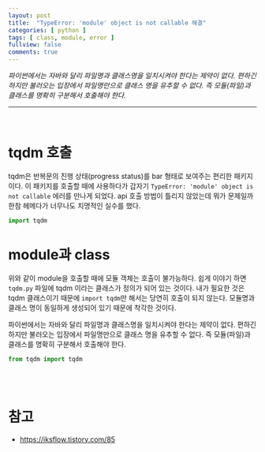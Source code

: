 ```yaml
---
layout: post
title:  "TypeError: 'module' object is not callable 해결"
categories: [ python ]
tags: [ class, module, error ]
fullview: false
comments: true
---
```



*파이썬에서는 자바와 달리 파일명과 클래스명을 일치시켜야 한다는 제약이 없다. 편하긴 하지만 불러오는 입장에서 파일명만으로 클래스 명을 유추할 수 없다. 즉 모듈(파일)과 클래스를 명확히 구분해서 호출해야 한다.*

---


<br/>


# tqdm 호출

tqdm은 반복문의 진행 상태(progress status)를 bar 형태로 보여주는 편리한 패키지이다. 이 패키지를 호출할 때에 사용하다가 갑자기 `TypeError: 'module' object is not callable` 에러를 만나게 되었다. api 호출 방법이 틀리지 않았는데 뭐가 문제일까 한참 헤메다가 너무나도 치명적인 실수를 했다.


```python
import tqdm
```


# module과 class

위와 같이 module을 호출할 때에 모듈 객체는 호출이 불가능하다. 쉽게 이야기 하면 `tqdm.py` 파일에 tqdm 이라는 클래스가 정의가 되어 있는 것이다. 내가 필요한 것은 tqdm 클래스이기 때문에 `import tqdm`만 해서는 당연히 호출이 되지 않는다. 모듈명과 클래스 명이 동일하게 생성되어 있기 때문에 착각한 것이다.

파이썬에서는 자바와 달리 파일명과 클래스명을 일치시켜야 한다는 제약이 없다. 편하긴 하지만 불러오는 입장에서 파일명만으로 클래스 명을 유추할 수 없다. 즉 모듈(파일)과 클래스를 명확히 구분해서 호출해야 한다.


```python
from tqdm import tqdm
```


<br/>
<br/>

# 참고
- https://iksflow.tistory.com/85